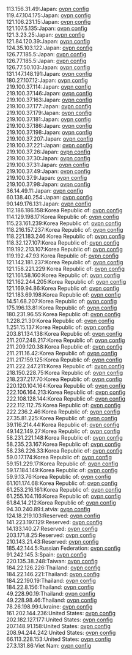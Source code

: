 113.156.31.49:Japan: [ovpn config](vpn/113_156_31_49.ovpn)  
119.47.104.175:Japan: [ovpn config](vpn/119_47_104_175.ovpn)  
121.106.231.15:Japan: [ovpn config](vpn/121_106_231_15.ovpn)  
121.107.5.135:Japan: [ovpn config](vpn/121_107_5_135.ovpn)  
121.3.23.25:Japan: [ovpn config](vpn/121_3_23_25.ovpn)  
121.84.120.39:Japan: [ovpn config](vpn/121_84_120_39.ovpn)  
124.35.103.122:Japan: [ovpn config](vpn/124_35_103_122.ovpn)  
126.77.185.5:Japan: [ovpn config](vpn/126_77_185_5.ovpn)  
126.77.185.5:Japan: [ovpn config](vpn/126_77_185_5.ovpn)  
126.77.50.103:Japan: [ovpn config](vpn/126_77_50_103.ovpn)  
131.147.148.191:Japan: [ovpn config](vpn/131_147_148_191.ovpn)  
180.27.107.12:Japan: [ovpn config](vpn/180_27_107_12.ovpn)  
219.100.37.114:Japan: [ovpn config](vpn/219_100_37_114.ovpn)  
219.100.37.146:Japan: [ovpn config](vpn/219_100_37_146.ovpn)  
219.100.37.163:Japan: [ovpn config](vpn/219_100_37_163.ovpn)  
219.100.37.177:Japan: [ovpn config](vpn/219_100_37_177.ovpn)  
219.100.37.179:Japan: [ovpn config](vpn/219_100_37_179.ovpn)  
219.100.37.181:Japan: [ovpn config](vpn/219_100_37_181.ovpn)  
219.100.37.186:Japan: [ovpn config](vpn/219_100_37_186.ovpn)  
219.100.37.198:Japan: [ovpn config](vpn/219_100_37_198.ovpn)  
219.100.37.207:Japan: [ovpn config](vpn/219_100_37_207.ovpn)  
219.100.37.221:Japan: [ovpn config](vpn/219_100_37_221.ovpn)  
219.100.37.26:Japan: [ovpn config](vpn/219_100_37_26.ovpn)  
219.100.37.30:Japan: [ovpn config](vpn/219_100_37_30.ovpn)  
219.100.37.31:Japan: [ovpn config](vpn/219_100_37_31.ovpn)  
219.100.37.49:Japan: [ovpn config](vpn/219_100_37_49.ovpn)  
219.100.37.9:Japan: [ovpn config](vpn/219_100_37_9.ovpn)  
219.100.37.98:Japan: [ovpn config](vpn/219_100_37_98.ovpn)  
36.14.49.11:Japan: [ovpn config](vpn/36_14_49_11.ovpn)  
60.138.40.254:Japan: [ovpn config](vpn/60_138_40_254.ovpn)  
90.149.176.131:Japan: [ovpn config](vpn/90_149_176_131.ovpn)  
112.186.186.158:Korea Republic of: [ovpn config](vpn/112_186_186_158.ovpn)  
114.129.198.17:Korea Republic of: [ovpn config](vpn/114_129_198_17.ovpn)  
115.23.161.239:Korea Republic of: [ovpn config](vpn/115_23_161_239.ovpn)  
118.216.157.237:Korea Republic of: [ovpn config](vpn/118_216_157_237.ovpn)  
118.221.183.246:Korea Republic of: [ovpn config](vpn/118_221_183_246.ovpn)  
118.32.127.107:Korea Republic of: [ovpn config](vpn/118_32_127_107.ovpn)  
119.192.213.107:Korea Republic of: [ovpn config](vpn/119_192_213_107.ovpn)  
119.192.47.93:Korea Republic of: [ovpn config](vpn/119_192_47_93.ovpn)  
121.142.181.237:Korea Republic of: [ovpn config](vpn/121_142_181_237.ovpn)  
121.158.221.229:Korea Republic of: [ovpn config](vpn/121_158_221_229.ovpn)  
121.161.58.160:Korea Republic of: [ovpn config](vpn/121_161_58_160.ovpn)  
121.162.244.205:Korea Republic of: [ovpn config](vpn/121_162_244_205.ovpn)  
121.169.94.86:Korea Republic of: [ovpn config](vpn/121_169_94_86.ovpn)  
121.183.69.198:Korea Republic of: [ovpn config](vpn/121_183_69_198.ovpn)  
14.51.68.207:Korea Republic of: [ovpn config](vpn/14_51_68_207.ovpn)  
175.196.13.81:Korea Republic of: [ovpn config](vpn/175_196_13_81.ovpn)  
180.231.96.55:Korea Republic of: [ovpn config](vpn/180_231_96_55.ovpn)  
1.228.21.30:Korea Republic of: [ovpn config](vpn/1_228_21_30.ovpn)  
1.251.15.137:Korea Republic of: [ovpn config](vpn/1_251_15_137.ovpn)  
203.81.134.138:Korea Republic of: [ovpn config](vpn/203_81_134_138.ovpn)  
211.207.248.217:Korea Republic of: [ovpn config](vpn/211_207_248_217.ovpn)  
211.209.120.38:Korea Republic of: [ovpn config](vpn/211_209_120_38.ovpn)  
211.211.16.42:Korea Republic of: [ovpn config](vpn/211_211_16_42.ovpn)  
211.217.159.125:Korea Republic of: [ovpn config](vpn/211_217_159_125.ovpn)  
211.222.247.211:Korea Republic of: [ovpn config](vpn/211_222_247_211.ovpn)  
218.150.228.75:Korea Republic of: [ovpn config](vpn/218_150_228_75.ovpn)  
218.237.217.70:Korea Republic of: [ovpn config](vpn/218_237_217_70.ovpn)  
220.120.104.164:Korea Republic of: [ovpn config](vpn/220_120_104_164.ovpn)  
222.106.164.213:Korea Republic of: [ovpn config](vpn/222_106_164_213.ovpn)  
222.108.128.144:Korea Republic of: [ovpn config](vpn/222_108_128_144.ovpn)  
222.112.112.75:Korea Republic of: [ovpn config](vpn/222_112_112_75.ovpn)  
222.236.2.46:Korea Republic of: [ovpn config](vpn/222_236_2_46.ovpn)  
27.35.81.225:Korea Republic of: [ovpn config](vpn/27_35_81_225.ovpn)  
39.116.214.44:Korea Republic of: [ovpn config](vpn/39_116_214_44.ovpn)  
49.142.149.27:Korea Republic of: [ovpn config](vpn/49_142_149_27.ovpn)  
58.231.221.148:Korea Republic of: [ovpn config](vpn/58_231_221_148.ovpn)  
58.235.23.167:Korea Republic of: [ovpn config](vpn/58_235_23_167.ovpn)  
58.236.226.33:Korea Republic of: [ovpn config](vpn/58_236_226_33.ovpn)  
59.0.17.174:Korea Republic of: [ovpn config](vpn/59_0_17_174.ovpn)  
59.151.229.17:Korea Republic of: [ovpn config](vpn/59_151_229_17.ovpn)  
59.17.184.149:Korea Republic of: [ovpn config](vpn/59_17_184_149.ovpn)  
59.9.13.76:Korea Republic of: [ovpn config](vpn/59_9_13_76.ovpn)  
61.101.174.68:Korea Republic of: [ovpn config](vpn/61_101_174_68.ovpn)  
61.253.216.161:Korea Republic of: [ovpn config](vpn/61_253_216_161.ovpn)  
61.255.104.116:Korea Republic of: [ovpn config](vpn/61_255_104_116.ovpn)  
61.84.14.212:Korea Republic of: [ovpn config](vpn/61_84_14_212.ovpn)  
94.30.240.89:Latvia: [ovpn config](vpn/94_30_240_89.ovpn)  
124.18.219.103:Reserved: [ovpn config](vpn/124_18_219_103.ovpn)  
141.223.197.129:Reserved: [ovpn config](vpn/141_223_197_129.ovpn)  
14.133.140.27:Reserved: [ovpn config](vpn/14_133_140_27.ovpn)  
203.171.8.25:Reserved: [ovpn config](vpn/203_171_8_25.ovpn)  
210.143.21.43:Reserved: [ovpn config](vpn/210_143_21_43.ovpn)  
185.42.144.5:Russian Federation: [ovpn config](vpn/185_42_144_5.ovpn)  
91.242.145.3:Spain: [ovpn config](vpn/91_242_145_3.ovpn)  
220.135.38.248:Taiwan: [ovpn config](vpn/220_135_38_248.ovpn)  
184.22.126.226:Thailand: [ovpn config](vpn/184_22_126_226.ovpn)  
184.22.146.221:Thailand: [ovpn config](vpn/184_22_146_221.ovpn)  
184.22.190.19:Thailand: [ovpn config](vpn/184_22_190_19.ovpn)  
184.22.8.156:Thailand: [ovpn config](vpn/184_22_8_156.ovpn)  
49.228.90.19:Thailand: [ovpn config](vpn/49_228_90_19.ovpn)  
49.228.98.46:Thailand: [ovpn config](vpn/49_228_98_46.ovpn)  
78.26.198.99:Ukraine: [ovpn config](vpn/78_26_198_99.ovpn)  
161.202.144.236:United States: [ovpn config](vpn/161_202_144_236.ovpn)  
202.182.127.177:United States: [ovpn config](vpn/202_182_127_177.ovpn)  
207.148.91.158:United States: [ovpn config](vpn/207_148_91_158.ovpn)  
208.94.244.242:United States: [ovpn config](vpn/208_94_244_242.ovpn)  
66.113.228.153:United States: [ovpn config](vpn/66_113_228_153.ovpn)  
27.3.131.86:Viet Nam: [ovpn config](vpn/27_3_131_86.ovpn)  
